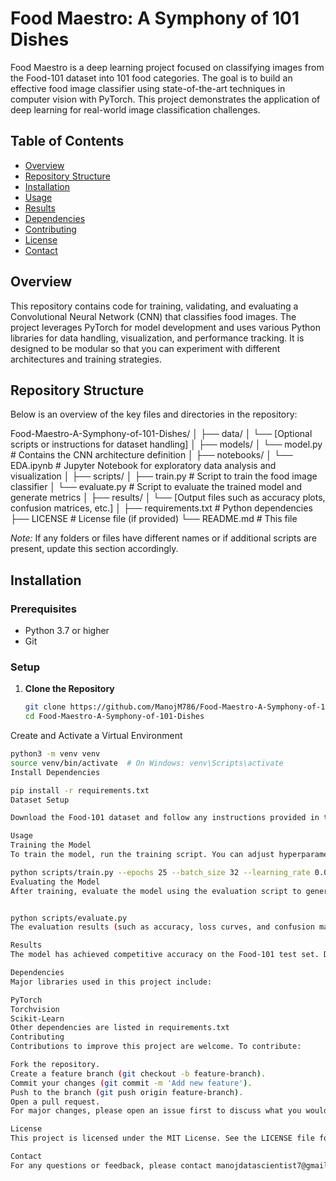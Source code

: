 # Food Maestro: A Symphony of 101 Dishes

Food Maestro is a deep learning project focused on classifying images from the Food-101 dataset into 101 food categories. The goal is to build an effective food image classifier using state-of-the-art techniques in computer vision with PyTorch. This project demonstrates the application of deep learning for real-world image classification challenges.

## Table of Contents

- [Overview](#overview)
- [Repository Structure](#repository-structure)
- [Installation](#installation)
- [Usage](#usage)
- [Results](#results)
- [Dependencies](#dependencies)
- [Contributing](#contributing)
- [License](#license)
- [Contact](#contact)

## Overview

This repository contains code for training, validating, and evaluating a Convolutional Neural Network (CNN) that classifies food images. The project leverages PyTorch for model development and uses various Python libraries for data handling, visualization, and performance tracking. It is designed to be modular so that you can experiment with different architectures and training strategies.

## Repository Structure

Below is an overview of the key files and directories in the repository:


Food-Maestro-A-Symphony-of-101-Dishes/ │ ├── data/
│ └── [Optional scripts or instructions for dataset handling] │ ├── models/
│ └── model.py # Contains the CNN architecture definition │ ├── notebooks/
│ └── EDA.ipynb # Jupyter Notebook for exploratory data analysis and visualization │ ├── scripts/
│ ├── train.py # Script to train the food image classifier │ └── evaluate.py # Script to evaluate the trained model and generate metrics │ ├── results/
│ └── [Output files such as accuracy plots, confusion matrices, etc.] │ ├── requirements.txt # Python dependencies ├── LICENSE # License file (if provided) └── README.md # This file

*Note:* If any folders or files have different names or if additional scripts are present, update this section accordingly.

## Installation

### Prerequisites

- Python 3.7 or higher
- Git

### Setup

1. **Clone the Repository**

   ```bash
   git clone https://github.com/ManojM786/Food-Maestro-A-Symphony-of-101-Dishes.git
   cd Food-Maestro-A-Symphony-of-101-Dishes
Create and Activate a Virtual Environment

   ```bash
   python3 -m venv venv
   source venv/bin/activate  # On Windows: venv\Scripts\activate
Install Dependencies

pip install -r requirements.txt
Dataset Setup

Download the Food-101 dataset and follow any instructions provided in the data/ folder (if applicable). Ensure that the dataset path is correctly configured in the training and evaluation scripts.

Usage
Training the Model
To train the model, run the training script. You can adjust hyperparameters such as epochs, batch size, and learning rate as needed.

python scripts/train.py --epochs 25 --batch_size 32 --learning_rate 0.001
Evaluating the Model
After training, evaluate the model using the evaluation script to generate performance metrics and visualizations.


python scripts/evaluate.py
The evaluation results (such as accuracy, loss curves, and confusion matrices) will be saved in the results/ directory.

Results
The model has achieved competitive accuracy on the Food-101 test set. Detailed performance metrics, plots, and confusion matrices can be found in the results/ directory. (Update this section with actual performance numbers and insights after running the evaluation.)

Dependencies
Major libraries used in this project include:

PyTorch
Torchvision
Scikit-Learn
Other dependencies are listed in requirements.txt
Contributing
Contributions to improve this project are welcome. To contribute:

Fork the repository.
Create a feature branch (git checkout -b feature-branch).
Commit your changes (git commit -m 'Add new feature').
Push to the branch (git push origin feature-branch).
Open a pull request.
For major changes, please open an issue first to discuss what you would like to change.

License
This project is licensed under the MIT License. See the LICENSE file for details.

Contact
For any questions or feedback, please contact manojdatascientist7@gmail.com.

